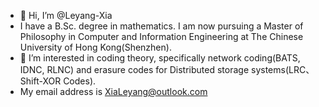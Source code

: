 - 👋 Hi, I’m @Leyang-Xia
-  I have a B.Sc. degree in mathematics. I am now pursuing a Master of Philosophy in Computer and Information Engineering at The Chinese University of Hong Kong(Shenzhen).
- 🌱 I’m interested in coding theory, specifically network coding(BATS, IDNC, RLNC) and erasure codes for Distributed storage systems(LRC、Shift-XOR Codes).
- My email address is XiaLeyang@outlook.com

<!---
Leyang-Xia/Leyang-Xia is a ✨ special ✨ repository because its `README.md` (this file) appears on your GitHub profile.
You can click the Preview link to take a look at your changes.
--->

